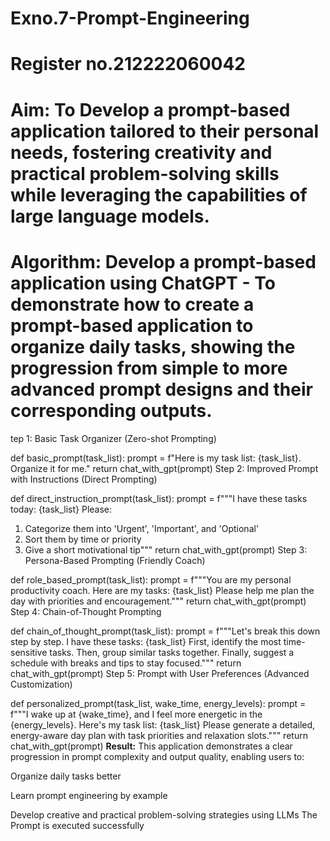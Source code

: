 # Exno.7-Prompt-Engineering

# Register no.212222060042
# Aim: To Develop a prompt-based application tailored to their personal needs, fostering creativity and practical problem-solving skills while leveraging the capabilities of large language models.


# Algorithm: Develop a prompt-based application using ChatGPT - To demonstrate how to create a prompt-based application to organize daily tasks, showing the progression from simple to more advanced prompt designs and their corresponding outputs.

tep 1: Basic Task Organizer (Zero-shot Prompting)

def basic_prompt(task_list):
    prompt = f"Here is my task list: {task_list}. Organize it for me."
    return chat_with_gpt(prompt)
Step 2: Improved Prompt with Instructions (Direct Prompting)

def direct_instruction_prompt(task_list):
    prompt = f"""I have these tasks today: {task_list}
Please:
1. Categorize them into 'Urgent', 'Important', and 'Optional'
2. Sort them by time or priority
3. Give a short motivational tip"""
    return chat_with_gpt(prompt)
Step 3: Persona-Based Prompting (Friendly Coach)

def role_based_prompt(task_list):
   prompt = f"""You are my personal productivity coach.
Here are my tasks: {task_list}
Please help me plan the day with priorities and encouragement."""
   return chat_with_gpt(prompt)
Step 4: Chain-of-Thought Prompting

def chain_of_thought_prompt(task_list):
    prompt = f"""Let's break this down step by step.
I have these tasks: {task_list}
First, identify the most time-sensitive tasks. Then, group similar tasks together.
Finally, suggest a schedule with breaks and tips to stay focused."""
    return chat_with_gpt(prompt)
Step 5: Prompt with User Preferences (Advanced Customization)

def personalized_prompt(task_list, wake_time, energy_levels):
   prompt = f"""I wake up at {wake_time}, and I feel more energetic in the {energy_levels}.
Here's my task list: {task_list}
Please generate a detailed, energy-aware day plan with task priorities and relaxation slots."""
   return chat_with_gpt(prompt)
**Result:**
This application demonstrates a clear progression in prompt complexity and output quality, enabling users to:

Organize daily tasks better

Learn prompt engineering by example

Develop creative and practical problem-solving strategies using LLMs
The Prompt is executed successfully


